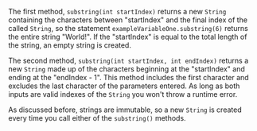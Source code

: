The first method, `substring(int startIndex)` returns a new `String` containing the characters between "startIndex" and the final index of the called `String`, so the statement `exampleVariableOne.substring(6)` returns the entire string "World!". If the "startIndex" is equal to the total length of the string, an empty string is created.

The second method, `substring(int startIndex, int endIndex)` returns a new `String` made up of the characters beginning at the "startIndex" and ending at the "endIndex - 1". This method includes the first character and excludes the last character of the parameters entered. As long as both inputs are valid indexes of the `String` you won't throw a runtime error.

As discussed before, strings are immutable, so a new `String` is created every time you call either of the `substring()` methods.

